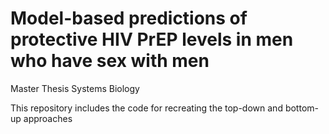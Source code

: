 # Model-based predictions of protective HIV PrEP levels in men who have sex with men
Master Thesis Systems Biology

This repository includes the code for recreating the top-down and bottom-up approaches
